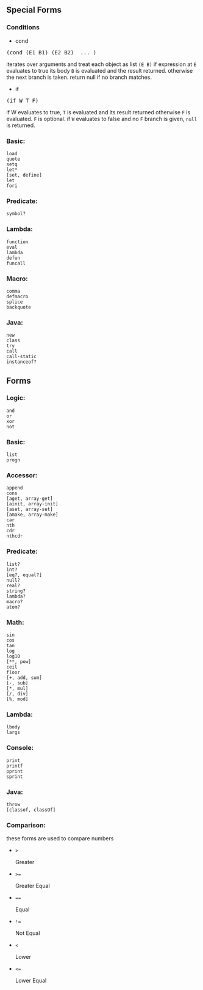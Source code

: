 ## Special Forms

### Conditions

+ cond
<pre>(cond (E1 B1) (E2 B2)	... )</pre>
iterates over arguments and treat each object as list `(E B)` if expression at `E` evaluates to true its body `B` is evaluated and the result returned. otherwise the next branch is taken. return null if no branch matches.

+ if
<pre>(if W T F)</pre>
if W evaluates to true, `T` is evaluated and its result returned otherwise `F` is evaluated. `F` is optional. if `W` evaluates to false and no `F` branch is given, `null` is returned.

### Basic:

	load
	quote
	setq
	let*
	[set, define]
	let
	fori

### Predicate:

	symbol?

### Lambda:

	function
	eval
	lambda
	defun
	funcall

### Macro:

	comma
	defmacro
	splice
	backquote

### Java:

	new
	class
	try
	call
	call-static
	instanceof?

## Forms

### Logic:

	and
	or
	xor
	not

### Basic:

	list
	progn

### Accessor:

	append
	cons
	[aget, array-get]
	[ainit, array-init]
	[aset, array-set]
	[amake, array-make]
	car
	nth
	cdr
	nthcdr

### Predicate:

	list?
	int?
	[eq?, equal?]
	null?
	real?
	string?
	lambda?
	macro?
	atom?

### Math:

	sin
	cos
	tan
	log
	log10
	[**, pow]
	ceil
	floor
	[+, add, sum]
	[-, sub]
	[*, mul]
	[/, div]
	[%, mod]

### Lambda:

	lbody
	largs

### Console:

	print
	printf
	pprint
	sprint

### Java:

	throw
	[classof, classOf]

### Comparison:
these forms are used to compare numbers

+ `>`

	Greater

+ `>=`

	Greater Equal

+ `==`

	Equal

+ `!=`

	Not Equal

+ `<`

	Lower

+ `<=`

	Lower Equal
